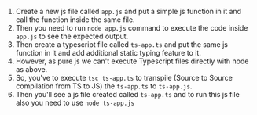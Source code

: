 1. Create a new js file called `app.js` and put a simple js function in it and call the function inside the same file.
2. Then you need to run `node app.js` command to execute the code inside `app.js` to see the expected output.
3. Then create a typescript file called `ts-app.ts` and put the same js function in it and add additional static typing feature to it.
4. However, as pure js we can't execute Typescript files directly with node as above.
5. So, you've to execute `tsc ts-app.ts` to transpile (Source to Source compilation from TS to JS) the `ts-app.ts` to `ts-app.js`.
6. Then you'll see a js file created called `ts-app.ts` and to run this js file also you need to use `node ts-app.js`